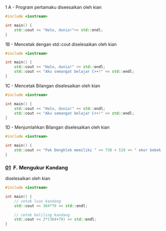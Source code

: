 1 A - Program pertamaku
diseesaikan oleh kian
``` cpp
#include <iostream>

int main() {
    std::cout << "Halo, dunia!"<< std::endl;
}
```

1B - Mencetak dengan std::cout
diselesaikan oleh kian
```cpp
#include <iostream>

int main() {
    std::cout << "Halo, dunia!" << std::endl;
    std::cout << "Aku semangat belajar C++!" << std::endl;
}
```

1C - Mencetak Bilangan
diselesaikan oleh kian
```cpp
#include <iostream>

int main() {
    std::cout << "Halo, dunia!" << std::endl;
    std::cout << "Aku semangat belajar C++!" << std::endl;
}
```

1D - Menjumlahkan Bilangan
diselesaikan oleh kian
``` cpp
#include <iostream>

int main() {
    std::cout << "Pak Dengklek memiliki " << 738 + 519 << " ekor bebek." << std::endl;
}

```

### [01](https://tlx.toki.id/courses/basic-cpp/chapters/01)  F. Mengukur Kandang
diselesaikan oleh kian
``` cpp
#include <iostream>

int main() {
    // cetak luas kandang
    std::cout << 364*79 << std::endl;

    // cetak keliling kandang
    std::cout << 2*(364+79) << std::endl;
}
```